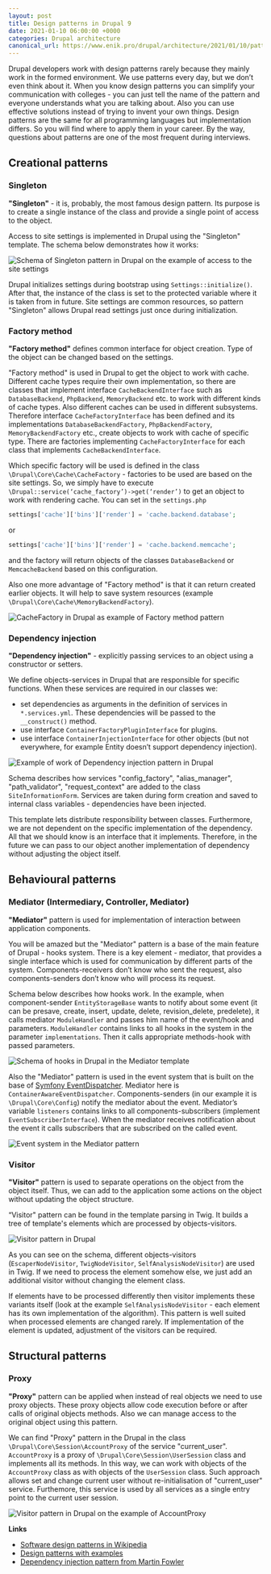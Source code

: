 ```yaml
---
layout: post
title: Design patterns in Drupal 9
date: 2021-01-10 06:00:00 +0000
categories: Drupal architecture
canonical_url: https://www.enik.pro/drupal/architecture/2021/01/10/patterns.html
---
```

Drupal developers work with design patterns rarely because they mainly work in the formed environment. We use patterns every day, but we don’t even think about it. When you know design patterns you can simplify your communication with colleges - you can just tell the name of the pattern and everyone understands what you are talking about. Also you can use effective solutions instead of trying to invent your own things. Design patterns are the same for all programming languages but implementation differs. So you will find where to apply them in your career. By the way, questions about patterns are one of the most frequent during interviews.

## Creational patterns

### Singleton

**"Singleton"** - it is, probably, the most famous design pattern. Its purpose is to create a single instance of the class and provide a single point of access to the object. 

Access to site settings is implemented in Drupal using the "Singleton" template. The schema below demonstrates how it works:

![Schema of Singleton pattern in Drupal on the example of access to the site settings](/assets/content/2021-01-10-patterns/singleton.png)

Drupal initializes settings during bootstrap using `Settings::initialize()`. After that, the instance of the class is set to the protected variable where it is taken from in future. Site settings are common resources, so pattern "Singleton" allows Drupal read settings just once during initialization.

### Factory method

**"Factory method"** defines common interface for object creation. Type of the object can be changed based on the settings.

"Factory method" is used in Drupal to get the object to work with cache. Different cache types require their own implementation, so there are classes that implement interface  `CacheBackendInterface` such as `DatabaseBackend`, `PhpBackend`, `MemoryBackend` etc. to work with different kinds of cache types. Also different caches can be used in different subsystems. Therefore interface `CacheFactoryInterface` has been defined and its implementations `DatabaseBackendFactory`, `PhpBackendFactory`, `MemoryBackendFactory` etc., create objects to work with cache of specific type. There are factories implementing `CacheFactoryInterface` for each class that implements `CacheBackendInterface`.

Which specific factory will be used is defined in the class `\Drupal\Core\Cache\CacheFactory` - factories to be used are based on the site settings. So, we simply have to execute `\Drupal::service(‘cache_factory’)->get(‘render’)` to get an object to work with rendering cache. You can set in the `settings.php` 

```php
settings['cache']['bins']['render'] = 'cache.backend.database';
```
or
```php
settings['cache']['bins']['render'] = 'cache.backend.memcache';
```
and the factory will return objects of the classes `DatabaseBackend` or `MemcacheBackend` based on this configuration.

Also one more advantage of "Factory method" is that it can return created earlier objects. It will help to save system resources (example  `\Drupal\Core\Cache\MemoryBackendFactory`).

![CacheFactory in Drupal as example of Factory method pattern](/assets/content/2021-01-10-patterns/factory.png)

### Dependency injection

**"Dependency injection"** - explicitly passing services to an object using a constructor or setters.

We define objects-services in Drupal that are responsible for specific functions. When these services are required in our classes we:

* set dependencies as arguments in the definition of services in `*.services.yml`. These dependencies will be passed to the `__construct()` method.
* use interface `ContainerFactoryPluginInterface` for plugins.
* use interface `ContainerInjectionInterface` for other objects (but not everywhere, for example Entity doesn’t support dependency injection).

![Example of work of Dependency injection pattern in Drupal](/assets/content/2021-01-10-patterns/dependency_injection.png)

Schema describes how services "config_factory", "alias_manager", "path_validator", "request_context" are added to the class `SiteInformationForm`. Services are taken during form creation and saved to internal class variables - dependencies have been injected.

This template lets distribute responsibility between classes. Furthermore, we are not dependent on the specific implementation of the dependency. All that we should know is an interface that it implements. Therefore, in the future we can pass to our object another implementation of dependency without adjusting the object itself.

## Behavioural patterns

### Mediator (Intermediary, Controller, Mediator)

**"Mediator"** pattern is used for implementation of interaction between application components.

You will be amazed but the "Mediator" pattern is a base of the main feature of Drupal - hooks system. There is a key element - mediator, that provides a single interface which is used for communication by different parts of the system. Components-receivers don’t know who sent the request, also components-senders don’t know who will process its request.

Schema below describes how hooks work. In the example, when component-sender `EntityStorageBase` wants to notify about some event (it can be presave, create, insert, update, delete, revision_delete, predelete), it calls mediator  `ModuleHandler` and passes him name of the event/hook and parameters. `ModuleHandler` contains links to all hooks in the system in the parameter `implementations`. Then it calls appropriate methods-hook with passed parameters.

![Schema of hooks in Drupal in the Mediator template](/assets/content/2021-01-10-patterns/mediator_hooks.png)


Also the "Mediator" pattern is used in the event system that is built on the base of [Symfony EventDispatcher](https://symfony.com/components/EventDispatcher). Mediator here is  `ContainerAwareEventDispatcher`. Components-senders (in our example it is  `\Drupal\Core\Config`) notify the mediator about the event. Mediator’s variable `listeners` contains links to all components-subscribers (implement `EventSubscriberInterface`). When the mediator receives notification about the event it calls subscribers that are subscribed on the called event.

![Event system in the Mediator pattern](/assets/content/2021-01-10-patterns/mediator_events.png)

### Visitor

**"Visitor"** pattern is used to separate operations on the object from the object itself. Thus, we can add to the application some actions on the object without updating the object structure.

“Visitor" pattern can be found in the template parsing in Twig. It builds a tree of template's elements which are processed by objects-visitors.

![Visitor pattern in Drupal](/assets/content/2021-01-10-patterns/visitor.png)

As you can see on the schema, different objects-visitors (`EscaperNodeVisitor`, `TwigNodeVisitor`, `SelfAnalysisNodeVisitor`) are used in Twig. If we need to process the element somehow else, we just add an additional visitor without changing the element class.

If elements have to be processed differently then visitor implements these variants itself (look at the example `SelfAnalysisNodeVisitor` - each element has its own implementation of the algorithm). This pattern is well suited when processed elements are changed rarely. If implementation of the element is updated, adjustment of the visitors can be required.

## Structural patterns

### Proxy

**"Proxy"** pattern can be applied when instead of real objects we need to use proxy objects. These proxy objects allow code execution before or after calls of original objects methods. Also we can manage access to the original object using this pattern.

We can find "Proxy" pattern in the Drupal in the class `\Drupal\Core\Session\AccountProxy` of the service "current_user". `AccountProxy` is a proxy of `\Drupal\Core\Session\UserSession` class and implements all its methods. In this way, we can work with objects of the `AccountProxy` class as with objects of the `UserSession` class. Such approach allows set and change current user without re-initialisation of "current_user" service. Furthemore, this service is used by all services as a single entry point to the current user session. 

![Visitor pattern in Drupal on the example of AccountProxy](/assets/content/2021-01-10-patterns/proxy.png)

**Links**

* [Software design patterns in Wikipedia](https://en.wikipedia.org/wiki/Software_design_pattern)
* [Design patterns with examples](https://refactoring.guru/)
* [Dependency injection pattern from Martin Fowler](https://martinfowler.com/articles/injection.html)
